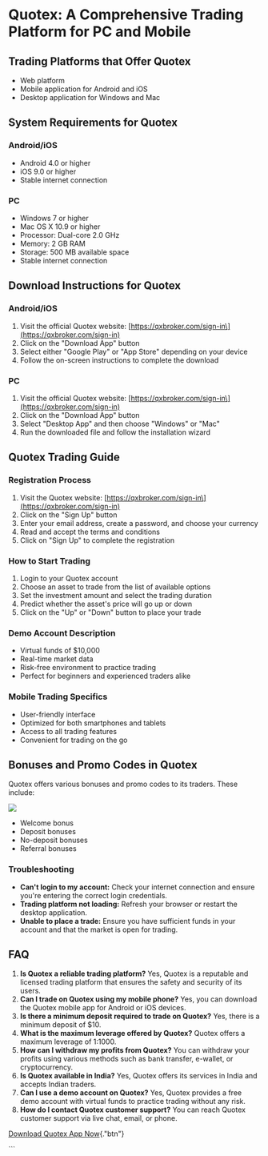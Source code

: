 # Quotex: A Comprehensive Trading Platform for PC and Mobile

## Trading Platforms that Offer Quotex

-   Web platform
-   Mobile application for Android and iOS
-   Desktop application for Windows and Mac

## System Requirements for Quotex

### Android/iOS

-   Android 4.0 or higher
-   iOS 9.0 or higher
-   Stable internet connection

### PC

-   Windows 7 or higher
-   Mac OS X 10.9 or higher
-   Processor: Dual-core 2.0 GHz
-   Memory: 2 GB RAM
-   Storage: 500 MB available space
-   Stable internet connection

## Download Instructions for Quotex

### Android/iOS

1.  Visit the official Quotex website:
    \[https://qxbroker.com/sign-in\](https://qxbroker.com/sign-in)
2.  Click on the "Download App" button
3.  Select either "Google Play" or "App Store" depending on
    your device
4.  Follow the on-screen instructions to complete the download

### PC

1.  Visit the official Quotex website:
    \[https://qxbroker.com/sign-in\](https://qxbroker.com/sign-in)
2.  Click on the "Download App" button
3.  Select "Desktop App" and then choose "Windows" or
    "Mac"
4.  Run the downloaded file and follow the installation wizard

## Quotex Trading Guide

### Registration Process

1.  Visit the Quotex website:
    \[https://qxbroker.com/sign-in\](https://qxbroker.com/sign-in)
2.  Click on the "Sign Up" button
3.  Enter your email address, create a password, and choose your
    currency
4.  Read and accept the terms and conditions
5.  Click on "Sign Up" to complete the registration

### How to Start Trading

1.  Login to your Quotex account
2.  Choose an asset to trade from the list of available options
3.  Set the investment amount and select the trading duration
4.  Predict whether the asset\'s price will go up or down
5.  Click on the "Up" or "Down" button to place your trade

### Demo Account Description

-   Virtual funds of \$10,000
-   Real-time market data
-   Risk-free environment to practice trading
-   Perfect for beginners and experienced traders alike

### Mobile Trading Specifics

-   User-friendly interface
-   Optimized for both smartphones and tablets
-   Access to all trading features
-   Convenient for trading on the go

## Bonuses and Promo Codes in Quotex

Quotex offers various bonuses and promo codes to its traders. These
include:

[![](https://static.quotex.io/files/1_en/300_250.jpg)](https://traff.sbs/brokerqxsignupf)

-   Welcome bonus
-   Deposit bonuses
-   No-deposit bonuses
-   Referral bonuses

### Troubleshooting

-   **Can\'t login to my account:** Check your internet connection and
    ensure you\'re entering the correct login credentials.
-   **Trading platform not loading:** Refresh your browser or restart
    the desktop application.
-   **Unable to place a trade:** Ensure you have sufficient funds in
    your account and that the market is open for trading.

## FAQ

1.  **Is Quotex a reliable trading platform?** Yes, Quotex is a
    reputable and licensed trading platform that ensures the safety and
    security of its users.
2.  **Can I trade on Quotex using my mobile phone?** Yes, you can
    download the Quotex mobile app for Android or iOS devices.
3.  **Is there a minimum deposit required to trade on Quotex?** Yes,
    there is a minimum deposit of \$10.
4.  **What is the maximum leverage offered by Quotex?** Quotex offers a
    maximum leverage of 1:1000.
5.  **How can I withdraw my profits from Quotex?** You can withdraw your
    profits using various methods such as bank transfer, e-wallet, or
    cryptocurrency.
6.  **Is Quotex available in India?** Yes, Quotex offers its services in
    India and accepts Indian traders.
7.  **Can I use a demo account on Quotex?** Yes, Quotex provides a free
    demo account with virtual funds to practice trading without any
    risk.
8.  **How do I contact Quotex customer support?** You can reach Quotex
    customer support via live chat, email, or phone.

[Download Quotex App
Now](\%22https://traff.sbs/quotexonelink\%22){."btn"}

\`\`\`

